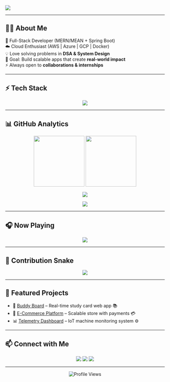 <!-- Ultra Advanced GitHub Profile README -->

<img align="center" src="https://capsule-render.vercel.app/api?type=waving&height=200&text=Koushik%20Mukherjee&fontAlign=50&fontAlignY=40&color=gradient&desc=Full%20Stack%20Developer%20%7C%20Cloud%20%26%20DevOps%20Enthusiast&descAlign=50&descAlignY=60" />

---

## 👨‍💻 About Me
🚀 Full-Stack Developer (MERN/MEAN + Spring Boot)  
☁️ Cloud Enthusiast (AWS | Azure | GCP | Docker)  
💡 Love solving problems in **DSA & System Design**  
🎯 Goal: Build scalable apps that create **real-world impact**  
⚡ Always open to **collaborations & internships**  

---

## ⚡ Tech Stack  

<p align="center">
  <img src="https://skillicons.dev/icons?i=cpp,java,python,js,ts,go,php,react,angular,nextjs,nodejs,express,spring,mongodb,postgresql,aws,azure,gcp,docker,git,github,vercel,netlify,figma" />
</p>

---

## 📊 GitHub Analytics  

<p align="center">
  <img src="https://github-readme-stats.vercel.app/api?username=Koushik-Mukherjee&show_icons=true&theme=tokyonight" height="160"/>
  <img src="https://streak-stats.demolab.com?user=Koushik-Mukherjee&theme=tokyonight" height="160"/>
</p>

<p align="center">
  <img src="https://github-readme-activity-graph.vercel.app/graph?username=Koushik-Mukherjee&theme=react-dark&hide_border=true&area=true" />
</p>

<p align="center">
  <img src="https://github-profile-trophy.vercel.app/?username=Koushik-Mukherjee&theme=matrix&no-frame=true&row=1&column=6" />
</p>

---

## 🎧 Now Playing  
<p align="center">
  <img src="https://spotify-github-profile.vercel.app/api/view?uid=your_spotify_id&cover_image=true&theme=novatorem&bar_color=53b14f&bar_color_cover=true" />
</p>

---

## 🐍 Contribution Snake  
<p align="center">
  <img src="https://github.com/Koushik-Mukherjee/Koushik-Mukherjee/blob/output/github-contribution-grid-snake.svg" />
</p>

---

## 📂 Featured Projects  
- 📝 [Buddy Board](#) – Real-time study card web app 📚  
- 🛒 [E-Commerce Platform](#) – Scalable store with payments 💳  
- 📊 [Telemetry Dashboard](#) – IoT machine monitoring system ⚙️  

---

## 📫 Connect with Me  

<p align="center">
  <a href="mailto:koushik.20.01.2004@gmail.com"><img src="https://img.shields.io/badge/Email-D14836?style=for-the-badge&logo=gmail&logoColor=white"></a>
  <a href="https://linkedin.com/in/koushik-mukherjee-76094b275"><img src="https://img.shields.io/badge/LinkedIn-0077B5?style=for-the-badge&logo=linkedin&logoColor=white"></a>
  <a href="https://github.com/Koushik-Mukherjee"><img src="https://img.shields.io/badge/GitHub-181717?style=for-the-badge&logo=github&logoColor=white"></a>
</p>

---

<p align="center"> 
  <img src="https://komarev.com/ghpvc/?username=Koushik-Mukherjee&label=Profile+Views&color=brightgreen&style=flat-square" alt="Profile Views" />
</p>

